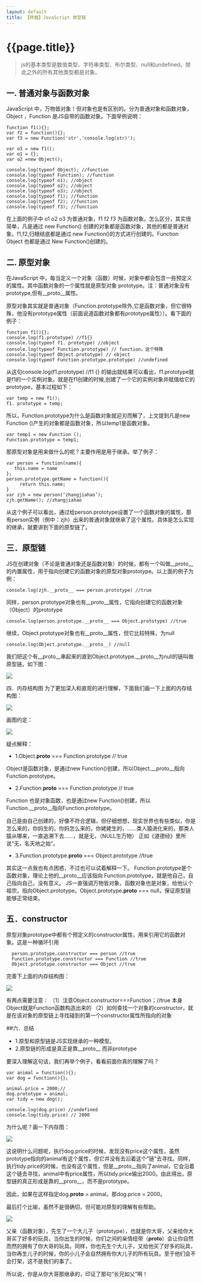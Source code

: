 ```yaml
---
layout: default
title: 【转载】JavaScript 原型链
---
```


# {{page.title}}

> js的基本类型是数值类型、字符串类型、布尔类型、null和undefined。除此之外的所有其他类型都是对象。

## 一. 普通对象与函数对象

JavaScript 中，万物皆对象！但对象也是有区别的。分为普通对象和函数对象，Object ，Function 是JS自带的函数对象。下面举例说明：

```
function f1(){};
var f2 = function(){};
var f3 = new Function('str','console.log(str)');

var o3 = new f1();
var o1 = {};
var o2 =new Object();

console.log(typeof Object); //function
console.log(typeof Function); //function
console.log(typeof o1); //object
console.log(typeof o2); //object
console.log(typeof o3); //object
console.log(typeof f1); //function
console.log(typeof f2); //function
console.log(typeof f3); //function 
```

在上面的例子中 o1 o2 o3 为普通对象，f1 f2 f3 为函数对象。怎么区分，其实很简单，凡是通过 new Function() 创建的对象都是函数对象，其他的都是普通对象。f1,f2,归根结底都是通过 new Function()的方式进行创建的。Function Object 也都是通过 New Function()创建的。

## 二. 原型对象

在JavaScript 中，每当定义一个对象（函数）时候，对象中都会包含一些预定义的属性。其中函数对象的一个属性就是原型对象 prototype。注：普通对象没有prototype,但有__proto__属性。

原型对象其实就是普通对象（Function.prototype除外,它是函数对象，但它很特殊，他没有prototype属性（前面说道函数对象都有prototype属性））。看下面的例子：

```
function f1(){};
console.log(f1.prototype) //f1{}
console.log(typeof f1. prototype) //object
console.log(typeof Function.prototype) // function，这个特殊
console.log(typeof Object.prototype) // object
console.log(typeof Function.prototype.prototype) //undefined
```

从这句console.log(f1.prototype) //f1 {} 的输出就结果可以看出，f1.prototype就是f1的一个实例对象。就是在f1创建的时候,创建了一个它的实例对象并赋值给它的prototype，基本过程如下：

```
var temp = new f1();
f1. prototype = temp;
```

所以，Function.prototype为什么是函数对象就迎刃而解了，上文提到凡是new Function ()产生的对象都是函数对象，所以temp1是函数对象。

```
var temp1 = new Function ();
Function.prototype = temp1;
```

那原型对象是用来做什么的呢？主要作用是用于继承。举了例子：

```
var person = function(name){
   this.name = name
};
person.prototype.getName = function(){
     return this.name; 
}
var zjh = new person(‘zhangjiahao’);
zjh.getName(); //zhangjiahao
```

从这个例子可以看出，通过给person.prototype设置了一个函数对象的属性，那有person实例（例中：zjh）出来的普通对象就继承了这个属性。具体是怎么实现的继承，就要讲到下面的原型链了。

## 三．原型链

JS在创建对象（不论是普通对象还是函数对象）的时候，都有一个叫做__proto__的内置属性，用于指向创建它的函数对象的原型对象prototype。以上面的例子为例：

```
console.log(zjh.__proto__ === person.prototype) //true
```

同样，person.prototype对象也有__proto__属性，它指向创建它的函数对象（Object）的prototype

```
console.log(person.prototype.__proto__ === Object.prototype) //true
```

继续，Object.prototype对象也有__proto__属性，但它比较特殊，为null

```
console.log(Object.prototype.__proto__) //null
```

我们把这个有__proto__串起来的直到Object.prototype.__proto__为null的链叫做原型链。如下图：

![](/static/2018/12/22/1.jpg)

四．内存结构图
为了更加深入和直观的进行理解，下面我们画一下上面的内存结构图：

![](/static/2018/12/22/2.jpg)

画图约定：

![](/static/2018/12/22/3.jpg)

疑点解释：

* 1.Object.__proto__ === Function.prototype // true
  
Object是函数对象，是通过new Function()创建，所以Object.__proto__指向Function.prototype。

* 2.Function.__proto__ === Function.prototype // true
  
Function 也是对象函数，也是通过new Function()创建，所以Function.__proto__指向Function.prototype。

自己是由自己创建的，好像不符合逻辑，但仔细想想，现实世界也有些类似，你是怎么来的，你妈生的，你妈怎么来的，你姥姥生的，……类人猿进化来的，那类人猿从哪来，一直追溯下去……，就是无，（NULL生万物）
正如《道德经》里所说“无，名天地之始”。

* 3.Function.prototype.__proto__ === Object.prototype //true

其实这一点我也有点困惑，不过也可以试着解释一下。
Function.prototype是个函数对象，理论上他的__proto__应该指向 Function.prototype，就是他自己，自己指向自己，没有意义。
JS一直强调万物皆对象，函数对象也是对象，给他认个祖宗，指向Object.prototype。Object.prototype.__proto__ === null，保证原型链能够正常结束。

## 五．constructor

原型对象prototype中都有个预定义的constructor属性，用来引用它的函数对象。这是一种循环引用

```
  person.prototype.constructor === person //true
  Function.prototype.constructor === Function //true
  Object.prototype.constructor === Object //true
```

完善下上面的内存结构图：

![](/static/2018/12/22/4.jpg)


有两点需要注意：
（1）注意Object.constructor===Function；//true 本身Object就是Function函数构造出来的 
（2）如何查找一个对象的constructor，就是在该对象的原型链上寻找碰到的第一个constructor属性所指向的对象

##六．总结

* 1.原型和原型链是JS实现继承的一种模型。
* 2.原型链的形成是真正是靠__proto__ 而非prototype

要深入理解这句话，我们再举个例子，看看前面你真的理解了吗？

```
var animal = function(){};
var dog = function(){};

animal.price = 2000;//
dog.prototype = animal;
var tidy = new dog();

console.log(dog.price) //undefined
console.log(tidy.price) // 2000
```

为什么呢？画一下内存图：

![](/static/2018/12/22/5.jpg)

这说明什么问题呢，执行dog.price的时候，发现没有price这个属性，虽然prototype指向的animal有这个属性，但它并没有去沿着这个“链”去寻找。同样，执行tidy.price的时候，也没有这个属性，但是__proto__指向了animal，它会沿着这个链去寻找，animal中有price属性，所以tidy.price输出2000。由此得出，原型链的真正形成是靠的__proro__，而不是prototype。

因此，如果在这样指定dog.__proto__ = animal。那dog.price = 2000。

最后打个比喻，虽然不是很确切，但可能对原型的理解有些帮助。

![](/static/2018/12/22/6.jpg)

父亲（函数对象），先生了一个大儿子（prototype），也就是你大哥，父亲给你大哥买了好多的玩具，当你出生的时候，你们之间的亲情纽带（__proto__）会让你自然而然的拥有了你大哥的玩具。同样，你也先生个大儿子，又给他买了好多的玩具，当你再生儿子的时候，你的小儿子会自然拥有你大儿子的所有玩具。至于他们会不会打架，这不是我们的事了。

所以说，你是从你大哥那继承的，印证了那句“长兄如父”啊！
